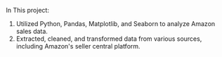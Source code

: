 In This project:
1. Utilized Python, Pandas, Matplotlib, and Seaborn to analyze Amazon sales data.
2. Extracted, cleaned, and transformed data from various sources, including
Amazon's seller central platform.
